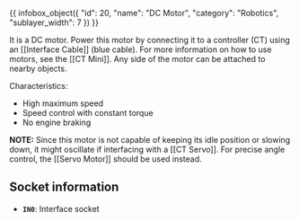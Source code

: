 {{ infobox_object({
	"id": 20,
	"name": "DC Motor",
	"category": "Robotics",
	"sublayer_width": 7
}) }}

It is a DC motor. Power this motor by connecting it to a controller (CT) using an [[Interface Cable]] (blue cable). For more information on how to use motors, see the [[CT Mini]]. Any side of the motor can be attached to nearby objects.

Characteristics:
* High maximum speed
* Speed control with constant torque
* No engine braking

**NOTE:** Since this motor is not capable of keeping its idle position or slowing down, it might oscillate if interfacing with a [[CT Servo]]. For precise angle control, the [[Servo Motor]] should be used instead.

## Socket information
- **`IN0`**: Interface socket
